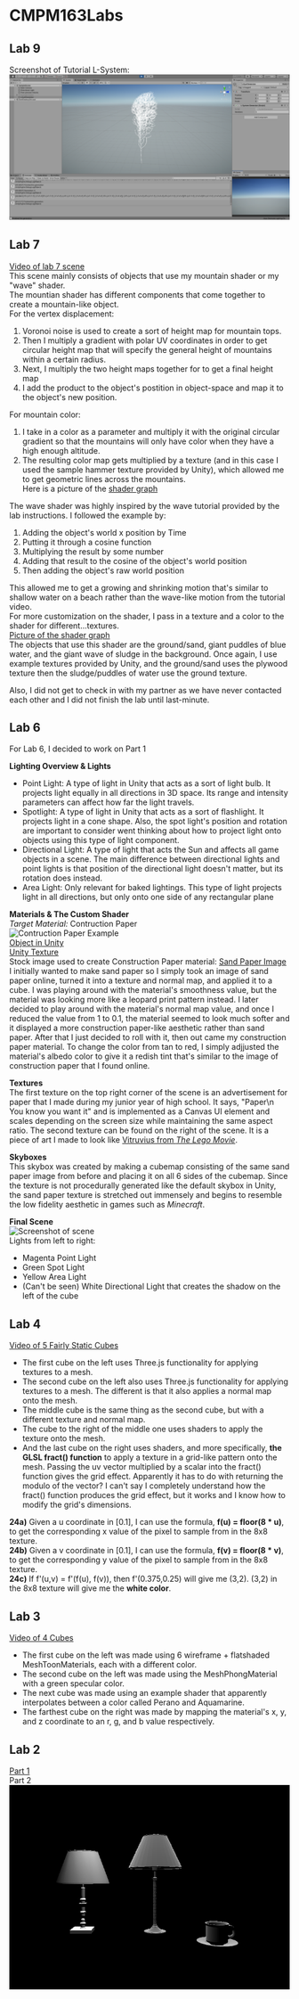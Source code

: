 # CMPM163Labs  
## Lab 9  
Screenshot of Tutorial L-System:  
![Screenshot of Tutorial L-System](/lab-9/img/Vanilla-Tutorial.png)
## Lab 7  
[Video of lab 7 scene](https://drive.google.com/file/d/1gcrzAg0VU-hmbUJKh5YWMnv3hzGlLv75/view?usp=sharing)  
This scene mainly consists of objects that use my mountain shader or my "wave" shader.  
The mountian shader has different components that come together to create a mountain-like object.  
For the vertex displacement:
1) Voronoi noise is used to create a sort of height map for mountain tops.  
2) Then I multiply a gradient with polar UV coordinates in order to get circular height map that will specify the general height of mountains within a certain radius.  
3) Next, I multiply the two height maps together for to get a final height map  
4) I add the product to the object's postition in object-space and map it to the object's new position.  


For mountain color:  
1) I take in a color as a parameter and multiply it with the original circular gradient so that the mountains will only have color when they have a high enough altitude.  
2) The resulting color map gets multiplied by a texture (and in this case I used the sample hammer texture provided by Unity), which allowed me to get geometric lines across the mountains.  
Here is a picture of the [shader graph](https://drive.google.com/file/d/1LdXFAMm7HboEkVp3iK8cxfwXiTS8kfsV/view?usp=sharing)


The wave shader was highly inspired by the wave tutorial provided by the lab instructions. I followed the example by:  
1) Adding the object's world x position by Time  
2) Putting it through a cosine function  
3) Multiplying the result by some number  
4) Adding that result to the cosine of the object's world position  
5) Then adding the object's raw world position  

This allowed me to get a growing and shrinking motion that's similar to shallow water on a beach rather than the wave-like motion from the tutorial video.  
For more customization on the shader, I pass in a texture and a color to the shader for different...textures.  
[Picture of the shader graph](https://drive.google.com/file/d/17FWkKv1xncgRgb7V-Vsk3dwoFIfRyCx0/view?usp=sharing)  
The objects that use this shader are the ground/sand, giant puddles of blue water, and the giant wave of sludge in the background. Once again, I use example textures provided by Unity, and the ground/sand uses the plywood texture then the sludge/puddles of water use the ground texture.  
  
Also, I did not get to check in with my partner as we have never contacted each other and I did not finish the lab until last-minute.

## Lab 6  
For Lab 6, I decided to work on Part 1  
  
**Lighting Overview & Lights**  
- Point Light: A type of light in Unity that acts as a sort of light bulb. It projects light equally in all directions in 3D space. Its range and intensity parameters can affect how far the light travels.  
- Spotlight: A type of light in Unity that acts as a sort of flashlight. It projects light in a cone shape. Also, the spot light's position and rotation are important to consider went thinking about how to project light onto objects using this type of light component.  
- Directional Light: A type of light that acts the Sun and affects all game objects in a scene. The main difference between directional lights and point lights is that position of the directional light doesn't matter, but its rotation does instead.  
- Area Light: Only relevant for baked lightings. This type of light projects light in all directions, but only onto one side of any rectangular plane  

**Materials & The Custom Shader**  
*Target Material:* Contruction Paper  
![Contruction Paper Example](https://riverside3d.com/files/riverside_content/color_swatches/Riverside_Holiday-Red.jpg)  
[Object in Unity](https://drive.google.com/file/d/1pSZrAQ2T275FIFo5uAmAuN6hBgg7GGan/view?usp=sharing)  
[Unity Texture](https://drive.google.com/file/d/1VRnkxFI5Pfz_81XPipI6HBQ8uX4hj9az/view?usp=sharing)  
Stock image used to create Construction Paper material: [Sand Paper Image](https://a.rgbimg.com/users/c/cr/crisderaud/600/mftZ3b6.jpg)  
I initially wanted to make sand paper so I simply took an image of sand paper online, turned it into a texture and normal map, and applied it to a cube. I was playing around with the material's smoothness value, but the material was looking more like a leopard print pattern instead. I later decided to play around with the material's normal map value, and once I reduced the value from 1 to 0.1, the material seemed to look much softer and it displayed a more construction paper-like aesthetic rather than sand paper. After that I just decided to roll with it, then out came my construction paper material. To change the color from tan to red, I simply adjjusted the material's albedo color to give it a redish tint that's similar to the image of construction paper that I found online.  
  
  **Textures**  
  The first texture on the top right corner of the scene is an advertisement for paper that I made during my junior year of high school. It says, "Paper\n You know you want it" and is implemented as a Canvas UI element and scales depending on the screen size while maintaining the same aspect ratio. The second texture can be found on the right of the scene. It is a piece of art I made to look like [Vitruvius from *The Lego Movie*](https://www.thoughtco.com/thmb/aHuXREOE3Ur2sAw-wKMSoHGuXAY=/1920x1080/smart/filters:no_upscale()/LEGO-vitruvius-56a02e2d3df78cafdaa06d8d.jpg).  
  
**Skyboxes**  
This skybox was created by making a cubemap consisting of the same sand paper image from before and placing it on all 6 sides of the cubemap. Since the texture is not procedurally generated like the default skybox in Unity, the sand paper texture is stretched out immensely and begins to resemble the low fidelity aesthetic in games such as *Minecraft*.  
  
**Final Scene**  
![Screenshot of scene](https://drive.google.com/file/d/13BCoNzpIAX61GLMCFNpKUAd-qkT6RS3X/view?usp=sharing)  
Lights from left to right:
- Magenta Point Light  
- Green Spot Light  
- Yellow Area Light
- (Can't be seen) White Directional Light that creates the shadow on the left of the cube
  
## Lab 4  
[Video of 5 Fairly Static Cubes](https://drive.google.com/open?id=1Cab6s-uDRfzhxwNkYRXNpPm9bTj6QRyv)  
- The first cube on the left uses Three.js functionality for applying textures to a mesh.  
- The second cube on the left also uses Three.js functionality for applying textures to a mesh. The different is that it also applies a normal map onto the mesh.  
- The middle cube is the same thing as the second cube, but with a different texture and normal map.
- The cube to the right of the middle one uses shaders to apply the texture onto the mesh.  
- And the last cube on the right uses shaders, and more specifically, **the GLSL fract() function** to apply a texture in a grid-like pattern onto the mesh. Passing the uv vector multiplied by a scalar into the fract() function gives the grid effect. Apparently it has to do with returning the modulo of the vector? I can't say I completely understand how the fract() function produces the grid effect, but it works and I know how to modify the grid's dimensions.  

**24a)** Given a u coordinate in [0.1], I can use the formula, **f(u) = floor(8 * u)**, to get the corresponding x value of the pixel to sample from in the 8x8 texture.  
**24b)** Given a v coordinate in [0.1], I can use the formula, **f(v) = floor(8 * v)**, to get the corresponding y value of the pixel to sample from in the 8x8 texture.  
**24c)** If f'(u,v) = f'(f(u), f(v)), then f'(0.375,0.25) will give me (3,2). (3,2) in the 8x8 texture will give me the **white color**.  
  
## Lab 3  
[Video of 4 Cubes](https://drive.google.com/open?id=1glBU7U0A-sg660rtpf8CkN4yMhhIApfE)  
- The first cube on the left was made using 6 wireframe + flatshaded MeshToonMaterials, each with a different color.  
- The second cube on the left was made using the MeshPhongMaterial with a green specular color.  
- The next cube was made using an example shader that apparently interpolates between a color called Perano and Aquamarine.  
- The farthest cube on the right was made by mapping the material's x, y, and z coordinate to an r, g, and b value respectively.
  
## Lab 2  
[Part 1](https://drive.google.com/open?id=1H8sRQeu4GFrrTNECBo6yhnfCkGMqBlyU)  
Part 2  
![Part 2](/lab-2/img/lab-2-part-2-screenshot.png)  
